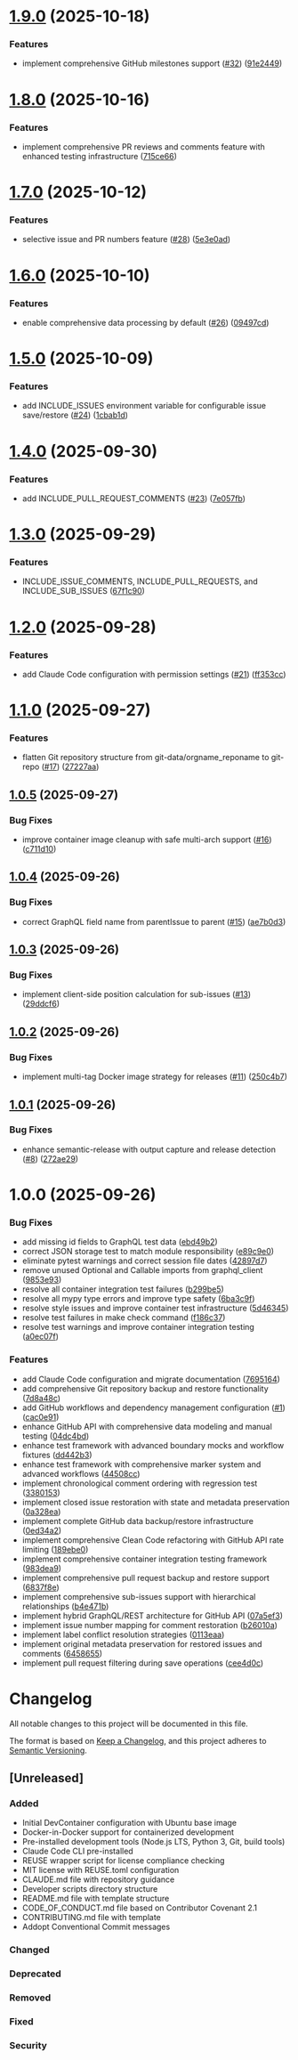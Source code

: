 # [1.9.0](https://github.com/StoneyJackson/github-data/compare/v1.8.0...v1.9.0) (2025-10-18)


### Features

* implement comprehensive GitHub milestones support ([#32](https://github.com/StoneyJackson/github-data/issues/32)) ([91e2449](https://github.com/StoneyJackson/github-data/commit/91e244935354ee5f2645ecea15cf3d88f0ceae02))

# [1.8.0](https://github.com/StoneyJackson/github-data/compare/v1.7.0...v1.8.0) (2025-10-16)


### Features

* implement comprehensive PR reviews and comments feature with enhanced testing infrastructure ([715ce66](https://github.com/StoneyJackson/github-data/commit/715ce667afa9a2001ee158b94f27964bec1fbfdb))

# [1.7.0](https://github.com/StoneyJackson/github-data/compare/v1.6.0...v1.7.0) (2025-10-12)


### Features

* selective issue and PR numbers feature ([#28](https://github.com/StoneyJackson/github-data/issues/28)) ([5e3e0ad](https://github.com/StoneyJackson/github-data/commit/5e3e0ad9aab5c7cceb4dbfe2302fc5e3bbe214a3))

# [1.6.0](https://github.com/StoneyJackson/github-data/compare/v1.5.0...v1.6.0) (2025-10-10)


### Features

* enable comprehensive data processing by default ([#26](https://github.com/StoneyJackson/github-data/issues/26)) ([09497cd](https://github.com/StoneyJackson/github-data/commit/09497cdefcc6474a6c91e7f5b9f080d21e0efbb3))

# [1.5.0](https://github.com/StoneyJackson/github-data/compare/v1.4.0...v1.5.0) (2025-10-09)


### Features

* add INCLUDE_ISSUES environment variable for configurable issue save/restore ([#24](https://github.com/StoneyJackson/github-data/issues/24)) ([1cbab1d](https://github.com/StoneyJackson/github-data/commit/1cbab1dc5bc369db12138890f2122b9265a02540))

# [1.4.0](https://github.com/StoneyJackson/github-data/compare/v1.3.0...v1.4.0) (2025-09-30)


### Features

* add INCLUDE_PULL_REQUEST_COMMENTS ([#23](https://github.com/StoneyJackson/github-data/issues/23)) ([7e057fb](https://github.com/StoneyJackson/github-data/commit/7e057fba8e322b7a268a0c9ccfb9c50bea2a9314))

# [1.3.0](https://github.com/StoneyJackson/github-data/compare/v1.2.0...v1.3.0) (2025-09-29)


### Features

* INCLUDE_ISSUE_COMMENTS, INCLUDE_PULL_REQUESTS, and INCLUDE_SUB_ISSUES ([67f1c90](https://github.com/StoneyJackson/github-data/commit/67f1c90711c03066d432e8da82c6a71af6eb369c))

# [1.2.0](https://github.com/StoneyJackson/github-data/compare/v1.1.0...v1.2.0) (2025-09-28)


### Features

* add Claude Code configuration with permission settings ([#21](https://github.com/StoneyJackson/github-data/issues/21)) ([ff353cc](https://github.com/StoneyJackson/github-data/commit/ff353ccafe73f531e2e33f5408dd4707e6ce8334))

# [1.1.0](https://github.com/StoneyJackson/github-data/compare/v1.0.5...v1.1.0) (2025-09-27)


### Features

* flatten Git repository structure from git-data/orgname_reponame to git-repo ([#17](https://github.com/StoneyJackson/github-data/issues/17)) ([27227aa](https://github.com/StoneyJackson/github-data/commit/27227aa19f8b127016dcb63815b143ac8ea3e12f))

## [1.0.5](https://github.com/StoneyJackson/github-data/compare/v1.0.4...v1.0.5) (2025-09-27)


### Bug Fixes

* improve container image cleanup with safe multi-arch support ([#16](https://github.com/StoneyJackson/github-data/issues/16)) ([c711d10](https://github.com/StoneyJackson/github-data/commit/c711d104515a273084db6ded78b053ac17bfbfda))

## [1.0.4](https://github.com/StoneyJackson/github-data/compare/v1.0.3...v1.0.4) (2025-09-26)


### Bug Fixes

* correct GraphQL field name from parentIssue to parent ([#15](https://github.com/StoneyJackson/github-data/issues/15)) ([ae7b0d3](https://github.com/StoneyJackson/github-data/commit/ae7b0d376ecc099bd06ef6e1b5f7e4bc07bf3184))

## [1.0.3](https://github.com/StoneyJackson/github-data/compare/v1.0.2...v1.0.3) (2025-09-26)


### Bug Fixes

* implement client-side position calculation for sub-issues ([#13](https://github.com/StoneyJackson/github-data/issues/13)) ([29ddcf6](https://github.com/StoneyJackson/github-data/commit/29ddcf60bdf64c6ecd18b6ea8e5b190f3110384a))

## [1.0.2](https://github.com/StoneyJackson/github-data/compare/v1.0.1...v1.0.2) (2025-09-26)


### Bug Fixes

* implement multi-tag Docker image strategy for releases ([#11](https://github.com/StoneyJackson/github-data/issues/11)) ([250c4b7](https://github.com/StoneyJackson/github-data/commit/250c4b785eee0d45445630b32d70f0a9f8258522))

## [1.0.1](https://github.com/StoneyJackson/github-data/compare/v1.0.0...v1.0.1) (2025-09-26)


### Bug Fixes

* enhance semantic-release with output capture and release detection ([#8](https://github.com/StoneyJackson/github-data/issues/8)) ([272ae29](https://github.com/StoneyJackson/github-data/commit/272ae29fae768a0a07ee47dbd0c9d82d56614d43))

# 1.0.0 (2025-09-26)


### Bug Fixes

* add missing id fields to GraphQL test data ([ebd49b2](https://github.com/StoneyJackson/github-data/commit/ebd49b24a81abdd03c5cf3ce6f32e3e1e8be3802))
* correct JSON storage test to match module responsibility ([e89c9e0](https://github.com/StoneyJackson/github-data/commit/e89c9e0f2e5d7f34f79bc4d78879d22ee77104f1))
* eliminate pytest warnings and correct session file dates ([42897d7](https://github.com/StoneyJackson/github-data/commit/42897d78582e014799c25b842926d197de2390af))
* remove unused Optional and Callable imports from graphql_client ([9853e93](https://github.com/StoneyJackson/github-data/commit/9853e9376662026f80a6f18543e7dd318be18efd))
* resolve all container integration test failures ([b299be5](https://github.com/StoneyJackson/github-data/commit/b299be52d0dc26a8187f1b518a004f9409477741))
* resolve all mypy type errors and improve type safety ([6ba3c9f](https://github.com/StoneyJackson/github-data/commit/6ba3c9f724e9b8b75ed8bc10277afc84708cdb96))
* resolve style issues and improve container test infrastructure ([5d46345](https://github.com/StoneyJackson/github-data/commit/5d46345254a2dc3175436d92dc23094bcbe6454e))
* resolve test failures in make check command ([f186c37](https://github.com/StoneyJackson/github-data/commit/f186c3798c965377cca9e7310bebcd6ace15c213))
* resolve test warnings and improve container integration testing ([a0ec07f](https://github.com/StoneyJackson/github-data/commit/a0ec07fe952596cd3de178e0eb4aee15f351db33))


### Features

* add Claude Code configuration and migrate documentation ([7695164](https://github.com/StoneyJackson/github-data/commit/7695164dede2378856e4682228e025a8102a24aa))
* add comprehensive Git repository backup and restore functionality ([7d8a48c](https://github.com/StoneyJackson/github-data/commit/7d8a48c60fd139835c14568cddc5f5c4a4347bd5))
* add GitHub workflows and dependency management configuration ([#1](https://github.com/StoneyJackson/github-data/issues/1)) ([cac0e91](https://github.com/StoneyJackson/github-data/commit/cac0e912cb21d05a9274933f0bcef37b509ce38c))
* enhance GitHub API with comprehensive data modeling and manual testing ([04dc4bd](https://github.com/StoneyJackson/github-data/commit/04dc4bd5be3bb7846f10b3595d18e424120b7842))
* enhance test framework with advanced boundary mocks and workflow fixtures ([dd442b3](https://github.com/StoneyJackson/github-data/commit/dd442b30b3ba05dd56db943ed6b432b73ccaa60b))
* enhance test framework with comprehensive marker system and advanced workflows ([44508cc](https://github.com/StoneyJackson/github-data/commit/44508ccfa04b827bc4a884d71f05ee361d265917))
* implement chronological comment ordering with regression test ([3380153](https://github.com/StoneyJackson/github-data/commit/3380153b64a45d6dcc3d9c60be942b7602294882))
* implement closed issue restoration with state and metadata preservation ([0a328ea](https://github.com/StoneyJackson/github-data/commit/0a328eafec2f2b4f8a98b0efb6ef83593fc44b8a))
* implement complete GitHub data backup/restore infrastructure ([0ed34a2](https://github.com/StoneyJackson/github-data/commit/0ed34a278f581c809412a4bde8017e042b231bdd))
* implement comprehensive Clean Code refactoring with GitHub API rate limiting ([189ebe0](https://github.com/StoneyJackson/github-data/commit/189ebe02b6b600905161dbb1d200cec1f0b6ed19))
* implement comprehensive container integration testing framework ([983dea9](https://github.com/StoneyJackson/github-data/commit/983dea9ec99c36d7630bf8059283140e445922d2))
* implement comprehensive pull request backup and restore support ([6837f8e](https://github.com/StoneyJackson/github-data/commit/6837f8ed95bf942ec14c6148bef97e7353369fdf))
* implement comprehensive sub-issues support with hierarchical relationships ([b4e471b](https://github.com/StoneyJackson/github-data/commit/b4e471be2da706bddd6c15d9694616ff2f36c38f))
* implement hybrid GraphQL/REST architecture for GitHub API ([07a5ef3](https://github.com/StoneyJackson/github-data/commit/07a5ef33f3a646d6b750b43ca412a4d00d45e985))
* implement issue number mapping for comment restoration ([b26010a](https://github.com/StoneyJackson/github-data/commit/b26010a1373d57b6cd23f301c8fc6e006105a264))
* implement label conflict resolution strategies ([0113eaa](https://github.com/StoneyJackson/github-data/commit/0113eaa9e043dbe202acf71f9501e72481ecc28a))
* implement original metadata preservation for restored issues and comments ([6458655](https://github.com/StoneyJackson/github-data/commit/64586555cdc5c2ea21b224fff46a6755e63e4133))
* implement pull request filtering during save operations ([cee4d0c](https://github.com/StoneyJackson/github-data/commit/cee4d0c6f0fe04da8565463852f5c6da3c69ba39))

# Changelog

All notable changes to this project will be documented in this file.

The format is based on [Keep a Changelog](https://keepachangelog.com/en/1.0.0/),
and this project adheres to [Semantic Versioning](https://semver.org/spec/v2.0.0.html).

## [Unreleased]

### Added
- Initial DevContainer configuration with Ubuntu base image
- Docker-in-Docker support for containerized development
- Pre-installed development tools (Node.js LTS, Python 3, Git, build tools)
- Claude Code CLI pre-installed
- REUSE wrapper script for license compliance checking
- MIT license with REUSE.toml configuration
- CLAUDE.md file with repository guidance
- Developer scripts directory structure
- README.md file with template structure
- CODE_OF_CONDUCT.md file based on Contributor Covenant 2.1
- CONTRIBUTING.md file with template
- Addopt Conventional Commit messages

### Changed

### Deprecated

### Removed

### Fixed

### Security
